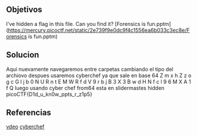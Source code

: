 ## Objetivos
I've hidden a flag in this file. Can you find it? [Forensics is fun.pptm](https://mercury.picoctf.net/static/2e739f9e0dc9f4c1556ea6b033c3ec8e/Forensics is fun.pptm)
## Solucion
Aqui nuevamente navegaremos entre carpetas cambiando el tipo del archiovo
despues usaremos cyberchef ya que sale en base 64
Z m x h Z z o g c G l j b 0 N U R n t E M W R f d V 9 r b j B 3 X 3 B w d H N f c l 9 6 M X A 1 f Q 
luego usando cyber chef from64 esta en slidermastes hidden
picoCTF{D1d_u_kn0w_ppts_r_z1p5}

## Referencias
[vdeo](https://www.youtube.com/watch?v=CsCeOp9PFGs)
[cyberchef](https://gchq.github.io/CyberChef/#recipe=From_Base64('A-Za-z0-9%2B/%3D',true,false)&input=WiBtIHggaCBaIHogbyBnIGMgRyBsIGogYiAwIE4gVSBSIG4gdCBFIE0gVyBSIGYgZCBWIDkgciBiIGogQiAzIFggMyBCIHcgZCBIIE4gZiBjIGwgOSA2IE0gWCBBIDEgZiBRIA)
